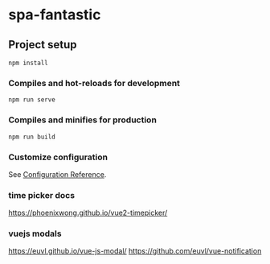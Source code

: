 # spa-fantastic

## Project setup
```
npm install
```

### Compiles and hot-reloads for development
```
npm run serve
```

### Compiles and minifies for production
```
npm run build
```

### Customize configuration
See [Configuration Reference](https://cli.vuejs.org/config/).
### time picker docs
https://phoenixwong.github.io/vue2-timepicker/

### vuejs modals
https://euvl.github.io/vue-js-modal/
https://github.com/euvl/vue-notification